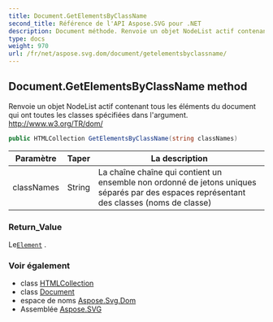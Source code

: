```yaml
---
title: Document.GetElementsByClassName
second_title: Référence de l'API Aspose.SVG pour .NET
description: Document méthode. Renvoie un objet NodeList actif contenant tous les éléments du document qui ont toutes les classes spécifiées dans largument. http//www.w3.org/TR/dom/
type: docs
weight: 970
url: /fr/net/aspose.svg.dom/document/getelementsbyclassname/
---
```

## Document.GetElementsByClassName method

Renvoie un objet NodeList actif contenant tous les éléments du document qui ont toutes les classes spécifiées dans l'argument. http://www.w3.org/TR/dom/

```csharp
public HTMLCollection GetElementsByClassName(string classNames)
```

| Paramètre | Taper | La description |
| --- | --- | --- |
| classNames | String | La chaîne chaîne qui contient un ensemble non ordonné de jetons uniques séparés par des espaces représentant des classes (noms de classe) |

### Return_Value

Le[`Element`](../../element/) .

### Voir également

* class [HTMLCollection](../../../aspose.svg.collections/htmlcollection/)
* class [Document](../)
* espace de noms [Aspose.Svg.Dom](../../document/)
* Assemblée [Aspose.SVG](../../../)


